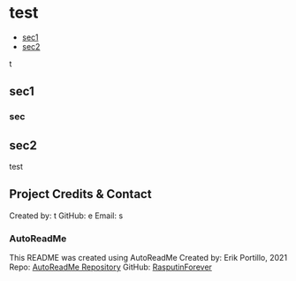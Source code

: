 # test
- [sec1](#sec1)
- [sec2](#sec2)

t
## sec1
### sec

## sec2
test

## Project Credits & Contact
Created by: t
GitHub: e
Email: s

### AutoReadMe
This README was created using AutoReadMe
Created by: Erik Portillo, 2021
Repo: [AutoReadMe Repository](https://github.com/rasputinforever/Auto-ReadMe)
GitHub: [RasputinForever](https://github.com/rasputinforever)
